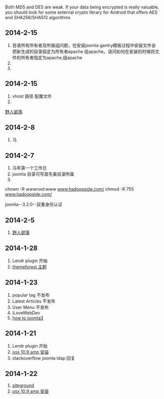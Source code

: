 
Both MD5 and DES are weak. If your data being encrypted is really valuable, you should look for some external crypto library for Android that offers AES and SHA256/SHA512 algorithms

## 2014-2-15
1.  目录所有所有者及所属组问题，在安装joomla gantry模板过程中安装文件会把新生成的目录指定为所有者apache 组apache。请问如何在安装的时候将文件的所有者指定为apache,组apache
2.  
2.  


## 2014-2-15
1.  vhost 路径 配置文件
2.  


[野人部落](http://hadoopside.com/templates/protostar/css/template.css) 


## 2014-2-8
1.  马


## 2014-2-7
1.  马年第一个工作日
2.  joomla 目录可写首先看目录所属
3.  
chown -R wwwroot:www www.hadoopside.com/
 chmod -R 755 www.hadoopside.com/
 
 
joomla--3.2.0--双重身份认证


## 2014-2-5
1.  [野人部落](http://www.wildhorde.com/) 
 
 
## 2014-1-28
1.  Lendr plugin 开始 
2.  [themeforest 主题](http://themeforest.net/)

## 2014-1-23
1.  popular tag		  	不发布
2.  Latest Articles  	不发布
2.  User Menu		  	不发布
3.  iLoveWebDev
4.  [how to joomla3](http://www.youtube.com/watch?v=CiPzIiTWnLM)

## 2014-1-21
1.  Lendr plugin 开始 
2.  [osx 10.9 amp 安装](http://coolestguidesontheplanet.com/osx/)
3.  stackoverflow joomla ldap 回复

## 2014-1-22
1.  [siteground](http://www.siteground.com/tutorials/joomla/install-joomla-extension.htm)
2.  [osx 10.9 amp 安装](http://coolestguidesontheplanet.com/osx/)











